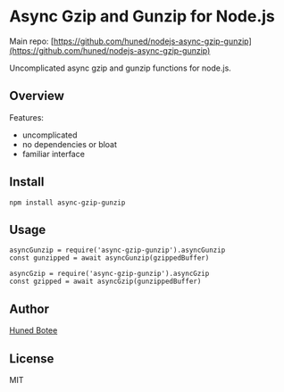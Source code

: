 # Async Gzip and Gunzip for Node.js

Main repo: [https://github.com/huned/nodejs-async-gzip-gunzip](https://github.com/huned/nodejs-async-gzip-gunzip)

Uncomplicated async gzip and gunzip functions for node.js.

## Overview

Features:

* uncomplicated
* no dependencies or bloat
* familiar interface

## Install

    npm install async-gzip-gunzip

## Usage

    asyncGunzip = require('async-gzip-gunzip').asyncGunzip
    const gunzipped = await asyncGunzip(gzippedBuffer)

    asyncGzip = require('async-gzip-gunzip').asyncGzip
    const gzipped = await asyncGzip(gunzippedBuffer)

## Author

[Huned Botee](https://github.com/huned)

## License

MIT

